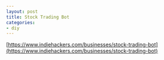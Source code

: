 ```yaml
---
layout: post
title: Stock Trading Bot
categories:
- diy
---
```


[https://www.indiehackers.com/businesses/stock-trading-bot](https://www.indiehackers.com/businesses/stock-trading-bot)